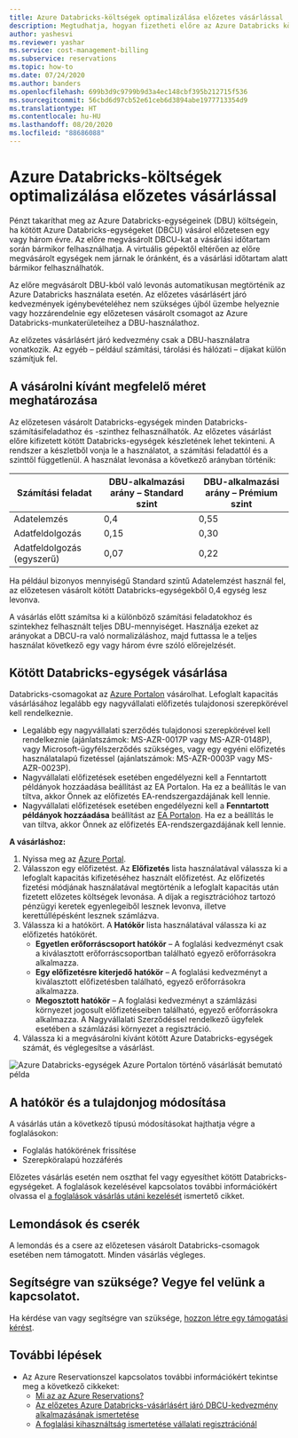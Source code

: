 ```yaml
---
title: Azure Databricks-költségek optimalizálása előzetes vásárlással
description: Megtudhatja, hogyan fizetheti előre az Azure Databricks költségeit fenntartott kapacitással, így pénzt takarítva meg.
author: yashesvi
ms.reviewer: yashar
ms.service: cost-management-billing
ms.subservice: reservations
ms.topic: how-to
ms.date: 07/24/2020
ms.author: banders
ms.openlocfilehash: 699b3d9c9799b9d3a4ec148cbf395b212715f536
ms.sourcegitcommit: 56cbd6d97cb52e61ceb6d3894abe1977713354d9
ms.translationtype: HT
ms.contentlocale: hu-HU
ms.lasthandoff: 08/20/2020
ms.locfileid: "88686088"
---
```

# <a name="optimize-azure-databricks-costs-with-a-pre-purchase"></a>Azure Databricks-költségek optimalizálása előzetes vásárlással

Pénzt takaríthat meg az Azure Databricks-egységeinek (DBU) költségein, ha kötött Azure Databricks-egységeket (DBCU) vásárol előzetesen egy vagy három évre. Az előre megvásárolt DBCU-kat a vásárlási időtartam során bármikor felhasználhatja. A virtuális gépektől eltérően az előre megvásárolt egységek nem járnak le óránként, és a vásárlási időtartam alatt bármikor felhasználhatók.

Az előre megvásárolt DBU-kból való levonás automatikusan megtörténik az Azure Databricks használata esetén. Az előzetes vásárlásért járó kedvezmények igénybevételéhez nem szükséges újból üzembe helyeznie vagy hozzárendelnie egy előzetesen vásárolt csomagot az Azure Databricks-munkaterületeihez a DBU-használathoz.

Az előzetes vásárlásért járó kedvezmény csak a DBU-használatra vonatkozik. Az egyéb – például számítási, tárolási és hálózati – díjakat külön számítjuk fel.

## <a name="determine-the-right-size-to-buy"></a>A vásárolni kívánt megfelelő méret meghatározása

Az előzetesen vásárolt Databricks-egységek minden Databricks-számításifeladathoz és -szinthez felhasználhatók. Az előzetes vásárlást előre kifizetett kötött Databricks-egységek készletének lehet tekinteni. A rendszer a készletből vonja le a használatot, a számítási feladattól és a szinttől függetlenül. A használat levonása a következő arányban történik:

| **Számítási feladat** | **DBU-alkalmazási arány – Standard szint** | **DBU-alkalmazási arány – Prémium szint** |
| --- | --- | --- |
| Adatelemzés | 0,4 | 0,55 |
| Adatfeldolgozás | 0,15 | 0,30 |
| Adatfeldolgozás (egyszerű) | 0,07 | 0,22 |

Ha például bizonyos mennyiségű Standard szintű Adatelemzést használ fel, az előzetesen vásárolt kötött Databricks-egységekből 0,4 egység lesz levonva.

A vásárlás előtt számítsa ki a különböző számítási feladatokhoz és szintekhez felhasznált teljes DBU-mennyiséget. Használja ezeket az arányokat a DBCU-ra való normalizáláshoz, majd futtassa le a teljes használat következő egy vagy három évre szóló előrejelzését.

## <a name="purchase-databricks-commit-units"></a>Kötött Databricks-egységek vásárlása

Databricks-csomagokat az [Azure Portalon](https://portal.azure.com/#blade/Microsoft_Azure_Reservations/CreateBlade/referrer/documentation/filters/%7B%22reservedResourceType%22%3A%22Databricks%22%7D) vásárolhat. Lefoglalt kapacitás vásárlásához legalább egy nagyvállalati előfizetés tulajdonosi szerepkörével kell rendelkeznie.

- Legalább egy nagyvállalati szerződés tulajdonosi szerepkörével kell rendelkeznie (ajánlatszámok: MS-AZR-0017P vagy MS-AZR-0148P), vagy Microsoft-ügyfélszerződés szükséges, vagy egy egyéni előfizetés használatalapú fizetéssel (ajánlatszámok: MS-AZR-0003P vagy MS-AZR-0023P).
- Nagyvállalati előfizetések esetében engedélyezni kell a Fenntartott példányok hozzáadása beállítást az EA Portalon. Ha ez a beállítás le van tiltva, akkor Önnek az előfizetés EA-rendszergazdájának kell lennie.
- Nagyvállalati előfizetések esetében engedélyezni kell a **Fenntartott példányok hozzáadása** beállítást az [EA Portalon](https://ea.azure.com/). Ha ez a beállítás le van tiltva, akkor Önnek az előfizetés EA-rendszergazdájának kell lennie.

**A vásárláshoz:**

1. Nyissa meg az [Azure Portal](https://portal.azure.com/#blade/Microsoft_Azure_Reservations/CreateBlade/referrer/documentation/filters/%7B%22reservedResourceType%22%3A%22Databricks%22%7D).
1. Válasszon egy előfizetést. Az **Előfizetés** lista használatával válassza ki a lefoglalt kapacitás kifizetéséhez használt előfizetést. Az előfizetés fizetési módjának használatával megtörténik a lefoglalt kapacitás után fizetett előzetes költségek levonása. A díjak a regisztrációhoz tartozó pénzügyi keretek egyenlegeiből lesznek levonva, illetve kerettúllépésként lesznek számlázva.
1. Válassza ki a hatókört. A **Hatókör** lista használatával válassza ki az előfizetés hatókörét.
    - **Egyetlen erőforráscsoport hatókör** – A foglalási kedvezményt csak a kiválasztott erőforráscsoportban található egyező erőforrásokra alkalmazza.
    - **Egy előfizetésre kiterjedő hatókör** – A foglalási kedvezményt a kiválasztott előfizetésben található, egyező erőforrásokra alkalmazza.
    - **Megosztott hatókör** – A foglalási kedvezményt a számlázási környezet jogosult előfizetéseiben található, egyező erőforrásokra alkalmazza. A Nagyvállalati Szerződéssel rendelkező ügyfelek esetében a számlázási környezet a regisztráció.
1. Válassza ki a megvásárolni kívánt kötött Azure Databricks-egységek számát, és véglegesítse a vásárlást.


![Azure Databricks-egységek Azure Portalon történő vásárlását bemutató példa](./media/prepay-databricks-reserved-capacity/data-bricks-pre-purchase.png)

## <a name="change-scope-and-ownership"></a>A hatókör és a tulajdonjog módosítása

A vásárlás után a következő típusú módosításokat hajthatja végre a foglalásokon:

- Foglalás hatókörének frissítése
- Szerepköralapú hozzáférés

Előzetes vásárlás esetén nem oszthat fel vagy egyesíthet kötött Databricks-egységeket. A foglalások kezelésével kapcsolatos további információkért olvassa el [a foglalások vásárlás utáni kezelését](manage-reserved-vm-instance.md) ismertető cikket.

## <a name="cancellations-and-exchanges"></a>Lemondások és cserék

A lemondás és a csere az előzetesen vásárolt Databricks-csomagok esetében nem támogatott. Minden vásárlás végleges.

## <a name="need-help-contact-us"></a>Segítségre van szüksége? Vegye fel velünk a kapcsolatot.

Ha kérdése van vagy segítségre van szüksége, [hozzon létre egy támogatási kérést](https://portal.azure.com/#blade/Microsoft_Azure_Support/HelpAndSupportBlade/newsupportrequest).

## <a name="next-steps"></a>További lépések

- Az Azure Reservationszel kapcsolatos további információkért tekintse meg a következő cikkeket:
  - [Mi az az Azure Reservations?](save-compute-costs-reservations.md)
  - [Az előzetes Azure Databricks-vásárlásért járó DBCU-kedvezmény alkalmazásának ismertetése](reservation-discount-databricks.md)
  - [A foglalási kihasználtság ismertetése vállalati regisztrációnál](understand-reserved-instance-usage-ea.md)
